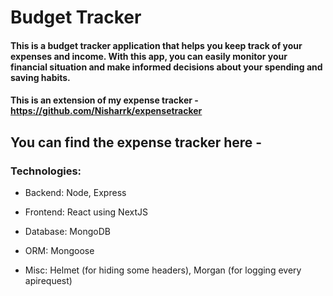 # Budget Tracker

#### This is a budget tracker application that helps you keep track of your expenses and income. With this app, you can easily monitor your financial situation and make informed decisions about your spending and saving habits.

#### This is an extension of my expense tracker - https://github.com/Nisharrk/expensetracker

## You can find the expense tracker here -

### Technologies:

- Backend: Node, Express

- Frontend: React using NextJS

- Database: MongoDB

- ORM: Mongoose

- Misc: Helmet (for hiding some headers), Morgan (for logging every apirequest)
